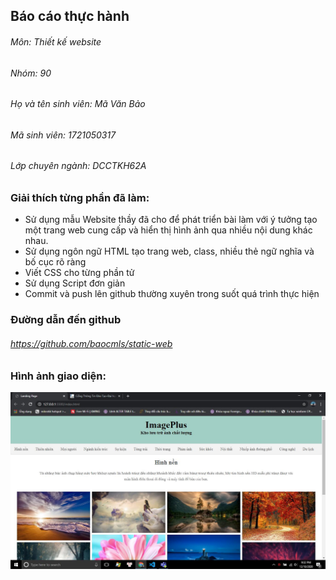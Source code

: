 ## Báo cáo thực hành
###### Môn: Thiết kế website
###### Nhóm: 90
###### Họ và tên sinh viên: Mã Văn Bảo
###### Mã sinh viên: 1721050317
###### Lớp chuyên ngành: DCCTKH62A
### Giải thích từng phần đã làm:
* Sử dụng mẫu Website thầy đã cho để phát triển bài làm với ý tưởng tạo một trang web cung cấp và hiển thị hình ảnh qua nhiều nội dung khác nhau.
* Sử dụng ngôn ngữ HTML tạo trang web, class, nhiều thẻ ngữ nghĩa và bố cục rõ ràng
* Viết CSS cho từng phần tử
* Sử dụng Script đơn giản
* Commit và push lên github thường xuyên trong suốt quá trình thực hiện
### Đường dẫn đến github
###### https://github.com/baocmls/static-web
### Hình ảnh giao diện:
![alt](img/giaodien/imggiaodien.jpg)
